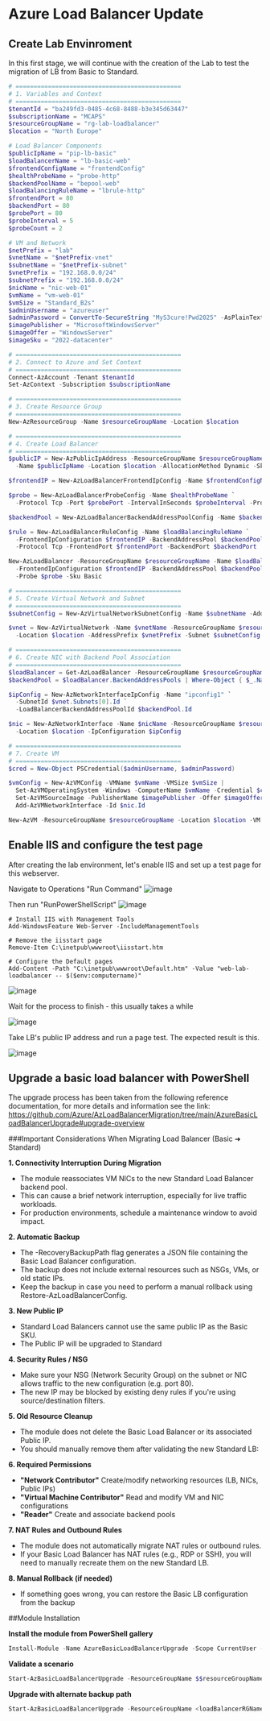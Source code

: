 # Azure Load Balancer Update

## Create Lab Envinroment

In this first stage, we will continue with the creation of the Lab to test the migration of LB from Basic to Standard.

```powershell
# ==============================================
# 1. Variables and Context
# ==============================================
$tenantId = "ba249fd3-0485-4c68-8488-b3e345d63447"
$subscriptionName = "MCAPS"
$resourceGroupName = "rg-lab-loadbalancer"
$location = "North Europe"

# Load Balancer Components
$publicIpName = "pip-lb-basic"
$loadBalancerName = "lb-basic-web"
$frontendConfigName = "frontendConfig"
$healthProbeName = "probe-http"
$backendPoolName = "bepool-web"
$loadBalancingRuleName = "lbrule-http"
$frontendPort = 80
$backendPort = 80
$probePort = 80
$probeInterval = 5
$probeCount = 2

# VM and Network
$netPrefix = "lab"
$vnetName = "$netPrefix-vnet"
$subnetName = "$netPrefix-subnet"
$vnetPrefix = "192.168.0.0/24"
$subnetPrefix = "192.168.0.0/24"
$nicName = "nic-web-01"
$vmName = "vm-web-01"
$vmSize = "Standard_B2s"
$adminUsername = "azureuser"
$adminPassword = ConvertTo-SecureString "MyS3cure!Pwd2025" -AsPlainText -Force  # ✅ senha válida e aceita
$imagePublisher = "MicrosoftWindowsServer"
$imageOffer = "WindowsServer"
$imageSku = "2022-datacenter"

# ==============================================
# 2. Connect to Azure and Set Context
# ==============================================
Connect-AzAccount -Tenant $tenantId
Set-AzContext -Subscription $subscriptionName

# ==============================================
# 3. Create Resource Group
# ==============================================
New-AzResourceGroup -Name $resourceGroupName -Location $location

# ==============================================
# 4. Create Load Balancer
# ==============================================
$publicIP = New-AzPublicIpAddress -ResourceGroupName $resourceGroupName `
  -Name $publicIpName -Location $location -AllocationMethod Dynamic -Sku Basic

$frontendIP = New-AzLoadBalancerFrontendIpConfig -Name $frontendConfigName -PublicIpAddress $publicIP

$probe = New-AzLoadBalancerProbeConfig -Name $healthProbeName `
  -Protocol Tcp -Port $probePort -IntervalInSeconds $probeInterval -ProbeCount $probeCount

$backendPool = New-AzLoadBalancerBackendAddressPoolConfig -Name $backendPoolName

$rule = New-AzLoadBalancerRuleConfig -Name $loadBalancingRuleName `
  -FrontendIpConfiguration $frontendIP -BackendAddressPool $backendPool -Probe $probe `
  -Protocol Tcp -FrontendPort $frontendPort -BackendPort $backendPort

New-AzLoadBalancer -ResourceGroupName $resourceGroupName -Name $loadBalancerName -Location $location `
  -FrontendIpConfiguration $frontendIP -BackendAddressPool $backendPool -LoadBalancingRule $rule `
  -Probe $probe -Sku Basic

# ==============================================
# 5. Create Virtual Network and Subnet
# ==============================================
$subnetConfig = New-AzVirtualNetworkSubnetConfig -Name $subnetName -AddressPrefix $subnetPrefix

$vnet = New-AzVirtualNetwork -Name $vnetName -ResourceGroupName $resourceGroupName `
  -Location $location -AddressPrefix $vnetPrefix -Subnet $subnetConfig

# ==============================================
# 6. Create NIC with Backend Pool Association
# ==============================================
$loadBalancer = Get-AzLoadBalancer -ResourceGroupName $resourceGroupName -Name $loadBalancerName
$backendPool = $loadBalancer.BackendAddressPools | Where-Object { $_.Name -eq $backendPoolName }

$ipConfig = New-AzNetworkInterfaceIpConfig -Name "ipconfig1" `
  -SubnetId $vnet.Subnets[0].Id `
  -LoadBalancerBackendAddressPoolId $backendPool.Id

$nic = New-AzNetworkInterface -Name $nicName -ResourceGroupName $resourceGroupName `
  -Location $location -IpConfiguration $ipConfig

# ==============================================
# 7. Create VM
# ==============================================
$cred = New-Object PSCredential($adminUsername, $adminPassword)

$vmConfig = New-AzVMConfig -VMName $vmName -VMSize $vmSize |
  Set-AzVMOperatingSystem -Windows -ComputerName $vmName -Credential $cred -ProvisionVMAgent -EnableAutoUpdate |
  Set-AzVMSourceImage -PublisherName $imagePublisher -Offer $imageOffer -Skus $imageSku -Version "latest" |
  Add-AzVMNetworkInterface -Id $nic.Id

New-AzVM -ResourceGroupName $resourceGroupName -Location $location -VM $vmConfig

```
## Enable IIS and configure the test page

After creating the lab environment, let's enable IIS and set up a test page for this webserver.

Navigate to Operations "Run Command" 
![image](https://github.com/user-attachments/assets/4656d176-8ea9-41d6-823b-b574161ec2eb)

Then run "RunPowerShellScript"
![image](https://github.com/user-attachments/assets/f8bd9d24-b554-4832-91d1-eace5a0cee53)

```pooweshell
# Install IIS with Management Tools
Add-WindowsFeature Web-Server -IncludeManagementTools

# Remove the iisstart page
Remove-Item C:\inetpub\wwwroot\iisstart.htm

# Configure the Default pages
Add-Content -Path "C:\inetpub\wwwroot\Default.htm" -Value "web-lab-loadbalancer -- $($env:computername)"
```

![image](https://github.com/user-attachments/assets/60aee825-137c-46de-b3fa-484e2ea7bfb4)

Wait for the process to finish - this usually takes a while

![image](https://github.com/user-attachments/assets/fb6fb033-0bd8-4fea-8aa0-518c93d69ef7)

Take LB's public IP address and run a page test. The expected result is this.

![image](https://github.com/user-attachments/assets/3d6c4781-feaf-49b6-9b44-f855b7939e10)

## Upgrade a basic load balancer with PowerShell

The upgrade process has been taken from the following reference documentation, for more details and information see the link: https://github.com/Azure/AzLoadBalancerMigration/tree/main/AzureBasicLoadBalancerUpgrade#upgrade-overview

###Important Considerations When Migrating Load Balancer (Basic ➜ Standard)

**1. Connectivity Interruption During Migration**
- The module reassociates VM NICs to the new Standard Load Balancer backend pool.
- This can cause a brief network interruption, especially for live traffic workloads.
- For production environments, schedule a maintenance window to avoid impact.

**2. Automatic Backup**
- The -RecoveryBackupPath flag generates a JSON file containing the Basic Load Balancer configuration.
- The backup does not include external resources such as NSGs, VMs, or old static IPs.
- Keep the backup in case you need to perform a manual rollback using Restore-AzLoadBalancerConfig.

**3. New Public IP**
- Standard Load Balancers cannot use the same public IP as the Basic SKU.
- The Public IP will be upgraded to Standard

**4. Security Rules / NSG**
- Make sure your NSG (Network Security Group) on the subnet or NIC allows traffic to the new configuration (e.g. port 80).
- The new IP may be blocked by existing deny rules if you're using source/destination filters.

**5. Old Resource Cleanup**
- The module does not delete the Basic Load Balancer or its associated Public IP.
- You should manually remove them after validating the new Standard LB:

**6. Required Permissions**
- **"Network Contributor"** Create/modify networking resources (LB, NICs, Public IPs) 
- **"Virtual Machine Contributor"** Read and modify VM and NIC configurations 
- **"Reader"** Create and associate backend pools 

**7. NAT Rules and Outbound Rules**
- The module does not automatically migrate NAT rules or outbound rules.
- If your Basic Load Balancer has NAT rules (e.g., RDP or SSH), you will need to manually recreate them on the new Standard LB.

**8. Manual Rollback (if needed)**
- If something goes wrong, you can restore the Basic LB configuration from the backup

##Module Installation

**Install the module from PowerShell gallery**

```powershell
Install-Module -Name AzureBasicLoadBalancerUpgrade -Scope CurrentUser -Repository PSGallery -Force
```

**Validate a scenario**

```powershell
Start-AzBasicLoadBalancerUpgrade -ResourceGroupName $$resourceGroupName -BasicLoadBalancerName $loadBalancerName -validateScenarioOnly
```

**Upgrade with alternate backup path**

```powershell
Start-AzBasicLoadBalancerUpgrade -ResourceGroupName <loadBalancerRGName> -BasicLoadBalancerName $loadBalancerName -StandardLoadBalancerName "$($loadBalancerName)-std" -RecoveryBackupPath C:\BasicLBRecovery
```

